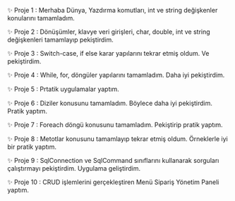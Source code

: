 ✨ Proje 1 : Merhaba Dünya, Yazdırma komutları, int ve string değişkenler konularını tamamladım.

✨ Proje 2 : Dönüşümler, klavye veri girişleri, char, double, int ve string değişkenleri tamamlayıp pekiştirdim.

✨ Proje 3 : Switch-case, if else karar yapılarını tekrar etmiş oldum. Ve pekiştirdim.

✨ Proje 4 : While, for, döngüler yapılarını tamamladım. Daha iyi pekiştirdim.

✨ Proje 5 : Prtatik uygulamalar yaptım.

✨ Proje 6 : Diziler konusunu tamamladım. Böylece daha iyi pekiştirdim. Pratik yaptım.

✨ Proje 7 : Foreach döngü konusunu tamamladım. Pekiştirip pratik yaptım.

✨ Proje 8 : Metotlar konusunu tamamlayıp tekrar etmiş oldum. Örneklerle iyi bir pratik yaptım.

✨ Proje 9 : SqlConnection ve SqlCommand sınıflarını kullanarak sorguları çalıştırmayı pekiştirdim. Uygulama geliştirdim.

✨ Proje 10 : CRUD işlemlerini gerçekleştiren Menü Sipariş Yönetim Paneli yaptım.
